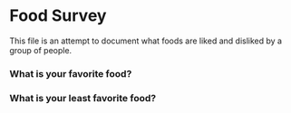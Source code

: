 # Food Survey

This file is an attempt to document what foods are liked and disliked by a group of people.

### What is your favorite food?

### What is your least favorite food?
